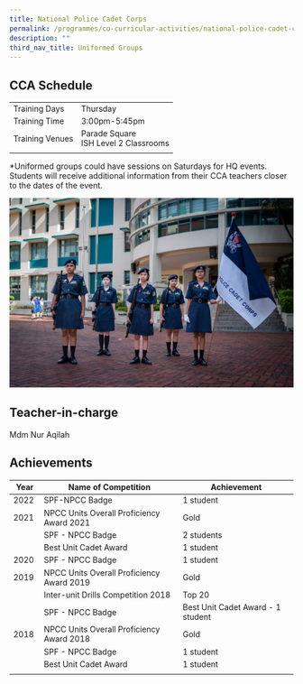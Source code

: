 ```yaml
---
title: National Police Cadet Corps
permalink: /programmes/co-curricular-activities/national-police-cadet-corps/
description: ""
third_nav_title: Uniformed Groups
---
```

CCA Schedule
------------

| | |
| --- | --- | 
| Training Days | Thursday |   
| Training Time | 3:00pm-5:45pm | 
| Training Venues | Parade Square  <br> ISH Level 2 Classrooms |   
| | |
  
*Uniformed groups could have sessions on Saturdays for HQ events. Students will receive additional information from their CCA teachers closer to the dates of the event.

![](/images/npcc12023.jpg)

Teacher-in-charge
------------------

Mdm Nur Aqilah 


  
Achievements
------------

| Year | Name of Competition | Achievement |
| --- | --- | --- |
| 2022&nbsp; | SPF-NPCC Badge&nbsp; | 1 student&nbsp; |
| 2021&nbsp; | NPCC Units Overall Proficiency Award 2021&nbsp; | Gold&nbsp; |
|   | SPF - NPCC Badge&nbsp; | 2 students&nbsp; |
| &nbsp; | Best Unit Cadet Award&nbsp; | 1 student&nbsp; |
| 2020 | SPF - NPCC Badge | 1 student |
| 2019 | NPCC Units Overall Proficiency Award 2019 | Gold |
| &nbsp; | Inter-unit Drills Competition 2018&nbsp; | Top 20 |
| &nbsp; | SPF - NPCC Badge | Best Unit Cadet Award - 1 student&nbsp; |
| 2018 | NPCC Units Overall Proficiency Award 2018 | Gold&nbsp; |
| &nbsp; | SPF - NPCC Badge | 1 student  |
| &nbsp; | Best Unit Cadet Award&nbsp; | 1 student&nbsp; |
| | | |